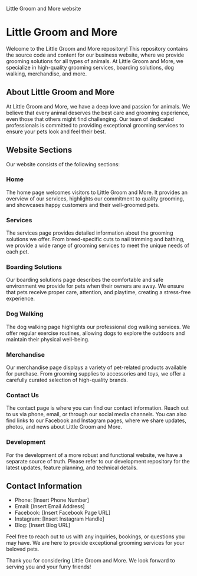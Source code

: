 
Little Groom and More website
# Little Groom and More

Welcome to the Little Groom and More repository! This repository contains the source code and content for our business website, where we provide grooming solutions for all types of animals. At Little Groom and More, we specialize in high-quality grooming services, boarding solutions, dog walking, merchandise, and more.

## About Little Groom and More

At Little Groom and More, we have a deep love and passion for animals. We believe that every animal deserves the best care and grooming experience, even those that others might find challenging. Our team of dedicated professionals is committed to providing exceptional grooming services to ensure your pets look and feel their best.

## Website Sections

Our website consists of the following sections:

### Home

The home page welcomes visitors to Little Groom and More. It provides an overview of our services, highlights our commitment to quality grooming, and showcases happy customers and their well-groomed pets.

### Services

The services page provides detailed information about the grooming solutions we offer. From breed-specific cuts to nail trimming and bathing, we provide a wide range of grooming services to meet the unique needs of each pet.

### Boarding Solutions

Our boarding solutions page describes the comfortable and safe environment we provide for pets when their owners are away. We ensure that pets receive proper care, attention, and playtime, creating a stress-free experience.

### Dog Walking

The dog walking page highlights our professional dog walking services. We offer regular exercise routines, allowing dogs to explore the outdoors and maintain their physical well-being.

### Merchandise

Our merchandise page displays a variety of pet-related products available for purchase. From grooming supplies to accessories and toys, we offer a carefully curated selection of high-quality brands.

### Contact Us

The contact page is where you can find our contact information. Reach out to us via phone, email, or through our social media channels. You can also find links to our Facebook and Instagram pages, where we share updates, photos, and news about Little Groom and More.

### Development

For the development of a more robust and functional website, we have a separate source of truth. Please refer to our development repository for the latest updates, feature planning, and technical details.

## Contact Information

- Phone: [Insert Phone Number]
- Email: [Insert Email Address]
- Facebook: [Insert Facebook Page URL]
- Instagram: [Insert Instagram Handle]
- Blog: [Insert Blog URL]

Feel free to reach out to us with any inquiries, bookings, or questions you may have. We are here to provide exceptional grooming services for your beloved pets.

Thank you for considering Little Groom and More. We look forward to serving you and your furry friends!

